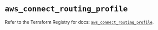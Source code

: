 # `aws_connect_routing_profile`

Refer to the Terraform Registry for docs: [`aws_connect_routing_profile`](https://registry.terraform.io/providers/hashicorp/aws/5.56.1/docs/resources/connect_routing_profile).
